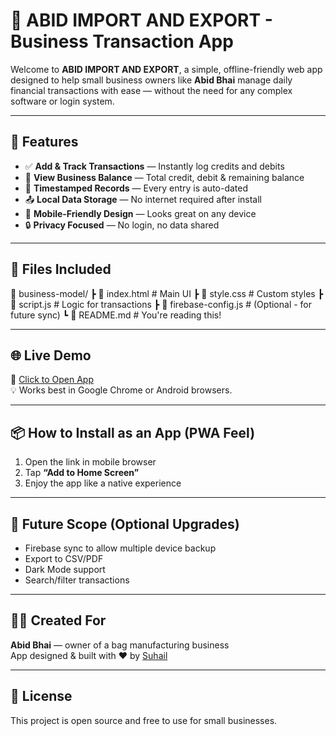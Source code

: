 # 🧾 ABID IMPORT AND EXPORT - Business Transaction App

Welcome to **ABID IMPORT AND EXPORT**, a simple, offline-friendly web app designed to help small business owners like **Abid Bhai** manage daily financial transactions with ease — without the need for any complex software or login system.

---

## 🚀 Features

- ✅ **Add & Track Transactions** — Instantly log credits and debits
- 💼 **View Business Balance** — Total credit, debit & remaining balance
- 📅 **Timestamped Records** — Every entry is auto-dated
- 📤 **Local Data Storage** — No internet required after install
- 📱 **Mobile-Friendly Design** — Looks great on any device
- 🔒 **Privacy Focused** — No login, no data shared

---

## 📁 Files Included

📁 business-model/
┣ 📄 index.html # Main UI
┣ 📄 style.css # Custom styles
┣ 📄 script.js # Logic for transactions
┣ 📄 firebase-config.js # (Optional - for future sync)
┗ 📄 README.md # You're reading this!


---

## 🌐 Live Demo

🔗 [Click to Open App](https://suhail-7860.github.io/business-model/)  
💡 Works best in Google Chrome or Android browsers.

---

## 📦 How to Install as an App (PWA Feel)

1. Open the link in mobile browser
2. Tap **“Add to Home Screen”**
3. Enjoy the app like a native experience

---

## 🧠 Future Scope (Optional Upgrades)

- Firebase sync to allow multiple device backup
- Export to CSV/PDF
- Dark Mode support
- Search/filter transactions

---

## 👨‍💼 Created For

**Abid Bhai** — owner of a bag manufacturing business  
App designed & built with ❤️ by [Suhail](https://github.com/SUHAIL-7860)

---

## 📌 License

This project is open source and free to use for small businesses.

